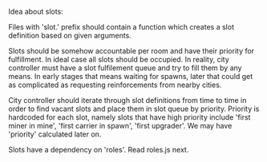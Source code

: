 Idea about slots:

Files with 'slot.' prefix should contain a function which creates a slot
definition based on given arguments.

Slots should be somehow accountable per room and have their priority for
fulfillment. In ideal case all slots should be occupied. In reality,
city controller must have a slot fulfilement queue and try to fill them
by any means. In early stages that means waiting for spawns, later that
could get as complicated as requesting reinforcements from nearby cities.

City controller should iterate through slot definitions from time to time
in order to find vacant slots and place them in slot queue by priority.
Priority is hardcoded for each slot, namely slots that have high priority
include 'first miner in mine', 'first carrier in spawn', 'first upgrader'.
We may have 'priority' calculated later on.

Slots have a dependency on 'roles'. Read roles.js next.
